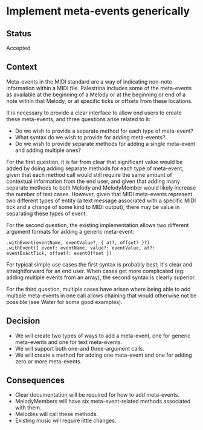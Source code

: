 # Implement meta-events generically

## Status

Accepted

## Context

Meta-events in the MIDI standard are a way of indicating non-note information within a MIDI file. Palestrina includes some of the meta-events as available at the beginning of a Melody or at the beginning or end of a note within that Melody, or at specific ticks or offsets from these locations.

It is necessary to provide a clear interface to allow end users to create these meta-events, and three questions arise related to it:
- Do we wish to provide a separate method for each type of meta-event?
- What syntax do we wish to provide for adding meta-events?
- Do we wish to provide separate methods for adding a single meta-event and adding multiple ones?

For the first question, it is far from clear that significant value would be added by doing adding separate methods for each type of meta-event, given that each method call would still require the same amount of contextual information from the end user, and given that adding many separate methods to both Melody and MelodyMember would likely increase the number of test cases. However, given that MIDI meta-events represent two different types of entity (a text message associated with a specific MIDI tick and a change of some kind to MIDI output), there may be value in separating these types of event.

For the second question, the existing implementation allows two different argument formats for adding a generic meta-event:
```
.withEvent(eventName, eventValue?, { at?, offset? }?)
.withEvent({ event: eventName, value?: eventValue, at?: eventExactTick, offset?: eventOffset })
```

For typical simple use cases the first syntax is probably best; it's clear and straightforward for an end user.
When cases get more complicated (eg: adding multiple events from an array), the second syntax is clearly superior.

For the third question, multiple cases have arisen where being able to add multiple meta-events in one call allows chaining that would otherwise not be possible (see Water for some good examples).

## Decision

- We will create two types of ways to add a meta-event, one for generic meta-events and one for text meta-events.
- We will support both one-and three-argument calls.
- We will create a method for adding one meta-event and one for adding zero or more meta-events.

## Consequences

- Clear documentation will be required for how to add meta-events.
- MelodyMembers will have six meta-event-related methods associated with them.
- Melodies will call these methods.
- Existing music will require little changes.
